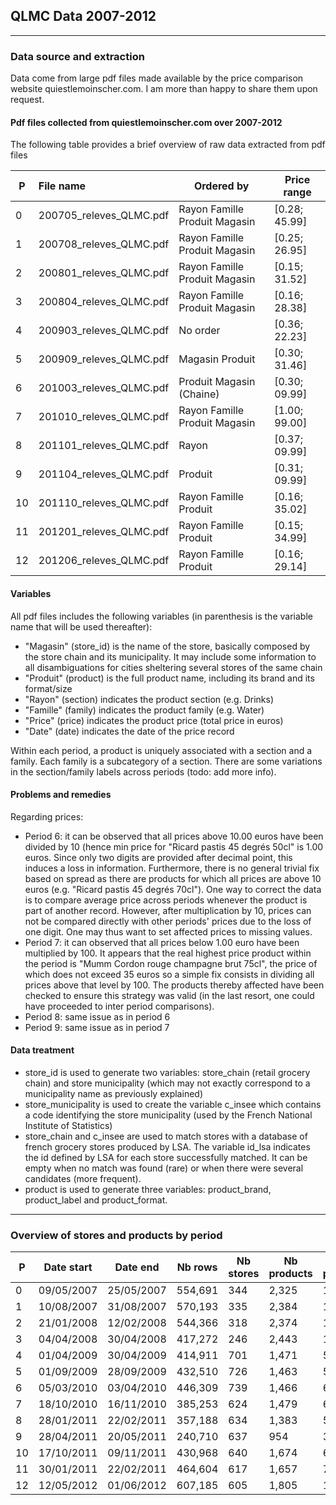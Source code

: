 ## QLMC Data 2007-2012

--------------------

### Data source and extraction

Data come from large pdf files made available by the price comparison website quiestlemoinscher.com. I am more than happy to share them upon request. 

#### Pdf files collected from quiestlemoinscher.com over 2007-2012

The following table provides a brief overview of raw data extracted from pdf files

|P  | File name                 | Ordered by                    | Price range   |
|---|:--------------------------|-------------------------------|---------------|
|0  | 200705\_releves\_QLMC.pdf | Rayon Famille Produit Magasin | [0.28; 45.99] |
|1  | 200708\_releves\_QLMC.pdf | Rayon Famille Produit Magasin | [0.25; 26.95] |
|2  | 200801\_releves\_QLMC.pdf | Rayon Famille Produit Magasin | [0.15; 31.52] |
|3  | 200804\_releves\_QLMC.pdf | Rayon Famille Produit Magasin | [0.16; 28.38] |
|4  | 200903\_releves\_QLMC.pdf | No order                      | [0.36; 22.23] |
|5  | 200909\_releves\_QLMC.pdf | Magasin Produit               | [0.30; 31.46] |
|6  | 201003\_releves\_QLMC.pdf | Produit Magasin (Chaine)      | [0.30; 09.99] |
|7  | 201010\_releves\_QLMC.pdf | Rayon Famille Produit Magasin | [1.00; 99.00] |
|8  | 201101\_releves\_QLMC.pdf | Rayon                         | [0.37; 09.99] |
|9  | 201104\_releves\_QLMC.pdf | Produit                       | [0.31; 09.99] |
|10 | 201110\_releves\_QLMC.pdf | Rayon Famille Produit         | [0.16; 35.02] |
|11 | 201201\_releves\_QLMC.pdf | Rayon Famille Produit         | [0.15; 34.99] |
|12 | 201206\_releves\_QLMC.pdf | Rayon Famille Produit         | [0.16; 29.14] |

#### Variables

All pdf files includes the following variables (in parenthesis is the variable name that will be used thereafter):
- "Magasin" (store\_id) is the name of the store, basically composed by the store chain and its municipality. It may include some information to all disambiguations for cities sheltering several stores of the same chain
- "Produit" (product) is the full product name, including its brand and its format/size
- "Rayon" (section) indicates the product section (e.g. Drinks)
- "Famille" (family) indicates the product family (e.g. Water)
- "Price" (price) indicates the product price (total price in euros)
- "Date" (date) indicates the date of the price record

Within each period, a product is uniquely associated with a section and a family. Each family is a subcategory of a section.  There are some variations in the section/family labels across periods (todo: add more info).

#### Problems and remedies

Regarding prices:

- Period 6: it can be observed that all prices above 10.00 euros have been divided by 10 (hence min price for "Ricard pastis 45 degrés 50cl" is 1.00 euros. Since only two digits are provided after decimal point, this induces a loss in information. Furthermore, there is no general trivial fix based on spread as there are products for which all prices are above 10 euros (e.g. "Ricard pastis 45 degrés 70cl"). One way to correct the data is to compare average price across periods whenever the product is part of another record. However, after multiplication by 10, prices can not be compared directly with other periods' prices due to the loss of one digit. One may thus want to set affected prices to missing values.
- Period 7:  it can observed that all prices below 1.00 euro have been multiplied by 100. It appears that the real highest price product within the period is "Mumm Cordon rouge champagne brut 75cl", the price of which does not exceed 35 euros so a simple fix consists in dividing all prices above that level by 100. The products thereby affected have been checked to ensure this strategy was valid (in the last resort, one could have proceeded to inter period comparisons).
- Period 8: same issue as in period 6
- Period 9: same issue as in period 7

#### Data treatment

- store\_id is used to generate two variables: store\_chain (retail grocery chain) and store municipality (which may not exactly correspond to a municipality name as previously explained)
- store\_municipality is used to create the variable c\_insee which contains a code identifying the store municipality (used by the French National Institute of Statistics)
- store\_chain and c\_insee are used to match stores with a database of french grocery stores produced by LSA. The variable id\_lsa indicates the id defined by LSA for each store successfully matched. It can be empty when no match was found (rare) or when there were several candidates (more frequent).
- product is used to generate three variables: product\_brand, product\_label and product\_format.

--------------------

### Overview of stores and products by period

|  P |  Date start |    Date end |  Nb rows |  Nb stores |  Nb products |  Avg nb prod/store |
|----|-------------|-------------|----------|------------|--------------|--------------------|
|  0 |  09/05/2007 |  25/05/2007 |  554,691 |        344 |        2,325 |       1,612        |
|  1 |  10/08/2007 |  31/08/2007 |  570,193 |        335 |        2,384 |       1,702        | 
|  2 |  21/01/2008 |  12/02/2008 |  544,366 |        318 |        2,374 |       1,712        | 
|  3 |  04/04/2008 |  30/04/2008 |  417,272 |        246 |        2,443 |       1,696        | 
|  4 |  01/04/2009 |  30/04/2009 |  414,911 |        701 |        1,471 |         592        | 
|  5 |  01/09/2009 |  28/09/2009 |  432,510 |        726 |        1,463 |         596        | 
|  6 |  05/03/2010 |  03/04/2010 |  446,309 |        739 |        1,466 |         604        | 
|  7 |  18/10/2010 |  16/11/2010 |  385,253 |        624 |        1,479 |         617        | 
|  8 |  28/01/2011 |  22/02/2011 |  357,188 |        634 |        1,383 |         563        | 
|  9 |  28/04/2011 |  20/05/2011 |  240,710 |        637 |          954 |         378        | 
| 10 |  17/10/2011 |  09/11/2011 |  430,968 |        640 |        1,674 |         673        | 
| 11 |  30/01/2011 |  22/02/2011 |  464,604 |        617 |        1,657 |         753        | 
| 12 |  12/05/2012 |  01/06/2012 |  607,185 |        605 |        1,805 |       1,004        | 
